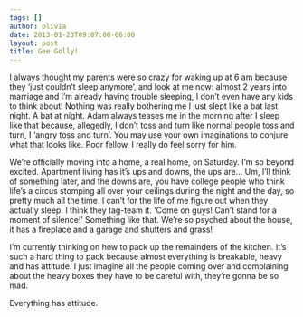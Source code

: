 ```yaml
---
tags: []
author: olivia
date: 2013-01-23T09:07:00-06:00
layout: post
title: Gee Golly!
---
```


I always thought my parents were so crazy for waking up at 6 am because they ‘just couldn’t sleep anymore’, and look at me now: almost 2 years into marriage and I’m already having trouble sleeping, I don’t even have any kids to think about! Nothing was really bothering me I just slept like a bat last night. A bat at night. Adam always teases me in the morning after I sleep like that because, allegedly, I don’t toss and turn like normal people toss and turn, I ‘angry toss and turn’. You may use your own imaginations to conjure what that looks like. Poor fellow, I really do feel sorry for him.

We’re officially moving into a home, a real home, on Saturday. I’m so beyond excited. Apartment living has it’s ups and downs, the ups are… Um, I’ll think of something later, and the downs are, you have college people who think life’s a circus stomping all over your ceilings during the night and the day, so pretty much all the time. I can’t for the life of me figure out when they actually sleep. I think they tag-team it. ‘Come on guys! Can’t stand for a moment of silence!’ Something like that. We’re so psyched about the house, it has a fireplace and a garage and shutters and grass!

I’m currently thinking on how to pack up the remainders of the kitchen. It’s such a hard thing to pack because almost everything is breakable, heavy and has attitude. I just imagine all the people coming over and complaining about the heavy boxes they have to be careful with, they’re gonna be so mad.

Everything has attitude.
